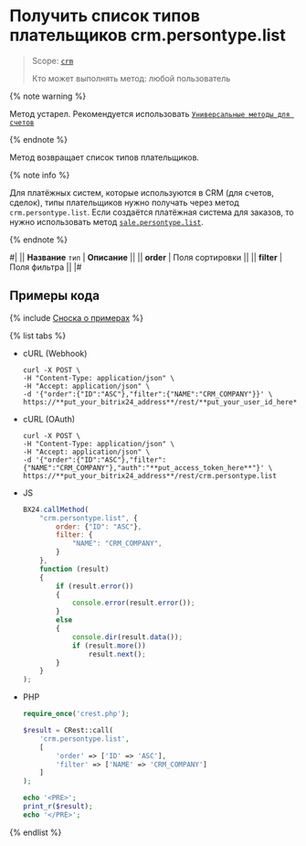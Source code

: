 # Получить список типов плательщиков crm.persontype.list

> Scope: [`crm`](../../../scopes/permissions.md)
>
> Кто может выполнять метод: любой пользователь

{% note warning %}

Метод устарел. Рекомендуется использовать  [`Универсальные методы для счетов`](../../universal/invoice.md)

{% endnote %}

Метод возвращает список типов плательщиков.

{% note info %}

Для платёжных систем, которые используются в CRM (для счетов, сделок), типы плательщиков нужно получать через метод `crm.persontype.list`. Если создаётся платёжная система для заказов, то нужно использовать метод [`sale.persontype.list`](../../../sale/person-type/sale-person-type-list.md).

{% endnote %}

#|
|| **Название**
`тип` | **Описание** ||
|| **order** | Поля сортировки ||
|| **filter** | Поля фильтра ||
|#

## Примеры кода

{% include [Сноска о примерах](../../../../_includes/examples.md) %}

{% list tabs %}

- cURL (Webhook)

    ```http
    curl -X POST \
    -H "Content-Type: application/json" \
    -H "Accept: application/json" \
    -d '{"order":{"ID":"ASC"},"filter":{"NAME":"CRM_COMPANY"}}' \
    https://**put_your_bitrix24_address**/rest/**put_your_user_id_here**/**put_your_webhook_here**/crm.persontype.list
    ```

- cURL (OAuth)

    ```http
    curl -X POST \
    -H "Content-Type: application/json" \
    -H "Accept: application/json" \
    -d '{"order":{"ID":"ASC"},"filter":{"NAME":"CRM_COMPANY"},"auth":"**put_access_token_here**"}' \
    https://**put_your_bitrix24_address**/rest/crm.persontype.list
    ```

- JS

    ```js
    BX24.callMethod(
        "crm.persontype.list", {
            order: {"ID": "ASC"},
            filter: {
                "NAME": "CRM_COMPANY",
            }
        },
        function (result)
        {
            if (result.error())
            {
                console.error(result.error());
            }
            else
            {
                console.dir(result.data());
                if (result.more())
                    result.next();
            }
        }
    );
    ```

- PHP

    ```php
    require_once('crest.php');

    $result = CRest::call(
        'crm.persontype.list',
        [
            'order' => ['ID' => 'ASC'],
            'filter' => ['NAME' => 'CRM_COMPANY']
        ]
    );

    echo '<PRE>';
    print_r($result);
    echo '</PRE>';
    ```

{% endlist %}